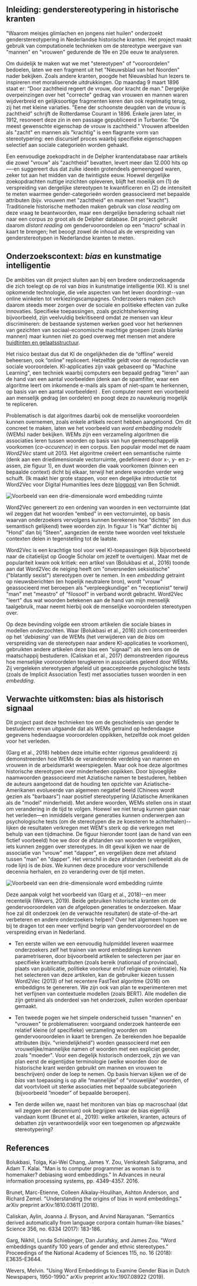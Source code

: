 ## Inleiding: genderstereotypering in historische kranten

"Waarom meisjes glimlachen en jongens niet huilen" onderzoekt genderstereotypering in Nederlandse historische kranten. Het project maakt gebruik van computationele technieken om de stereotype weergave van "mannen" en "vrouwen" gedurende de 19e en 20e eeuw te analyseren.

Om duidelijk te maken wat we met "stereotypen" of "vooroordelen" bedoelen, laten we een fragment uit het "Nieuwsblad van het Noorden" nader bekijken. Zoals andere kranten, poogde het Nieuwsblad hun lezers te inspireren met moraliserende uitdrukkingen. Op maandag 9 maart 1896 staat er: “Door zachtheid regeert de vrouw, door kracht de man." Dergelijke overpeinzingen over het "correcte" gedrag van vrouwen en mannen waren wijdverbreid en gelijksoortige fragmenten keren dan ook regelmatig terug, zij het met kleine variaties. "Eene der schoonste deugden van de vrouw is zachtheid" schrijft de Rotterdamse Courant in 1896. Enkele jaren later, in 1912, resoneert deze zin in een passage gepubliceerd in Turbantie: "De meest gewenschte eigenschap de vrouw is zachtheid." Vrouwen afbeelden als "zacht" en mannen als "krachtig" is een flagrante vorm van stereotypering: een discursief proces waarbij specifieke eigenschappen selectief aan sociale categorieën worden gehaakt.

Een eenvoudige zoekopdracht in de Delpher krantendatabase naar artikels die zowel "vrouw" als "zachtheid" bevatten, levert meer dan 12.000 hits op—-en suggereert dus dat zulke ideeën grotendeels gemeengoed waren, zeker tot aan het midden van de twintigste eeuw. Hoewel dergelijke zoekopdrachten nuttige inzichten opleveren, blijft het moeilijk om (1) de verspreiding van dergelijke stereotypen te kwantificeren en (2) de intensiteit te meten waarmee gender-categorieën worden geassocieerd met bepaalde attributen (bijv. vrouwen met "zachtheid" en mannen met "kracht"). Traditionele historische methoden maken gebruik van _close reading_ om deze vraag te beantwoorden, maar een dergelijke benadering schaalt niet naar een corpus zo groot als de Delpher database. Dit project gebruikt daarom _distant reading_ om gendervooroordelen op een “macro” schaal in kaart te brengen; het beoogt zowel de inhoud als de verspreiding van genderstereotypen in Nederlandse kranten te meten.

## Onderzoekscontext: _bias_ en kunstmatige intelligentie

De ambities van dit project sluiten aan bij een bredere onderzoeksagenda die zich toelegt op de rol van _bias_ in kunstmatige intelligentie (KI). KI is snel opkomende technologie, die vele aspecten van het leven doordringt--van online winkelen tot verkiezingscampagnes. Onderzoekers maken zich daarom steeds meer zorgen over de sociale en politieke effecten van zulke innovaties. Specifieke toepassingen, zoals gezichtsherkenning bijvoorbeeld, zijn veelvuldig bekritiseerd omdat ze mensen van kleur discrimineren: de bestaande systemen werken goed voor het herkennen van gezichten van sociaal-economische machtige groepen (zoals blanke mannen) maar kunnen niet zo goed overweg met mensen met andere [huidtinten en gelaatsstructuur](https://www.ted.com/talks/joy_buolamwini_how_i_m_fighting_bias_in_algorithms?language=en).

Het risico bestaat dus dat KI de ongelijkheden die de “offline” wereld beheersen, ook “online” repliceert. Hetzelfde geldt voor de reproductie van sociale vooroordelen. KI-applicaties zijn vaak gebaseerd op "Machine Learning", een techniek waarbij computers een bepaald gedrag "leren" aan de hand van een aantal voorbeelden (denk aan de spamfilter, waar een algoritme leert om inkomende e-mails als spam of niet-spam te herkennen, op basis van een aantal voorbeelden) . Een computer neemt een voorbeeld aan menselijk gedrag (en oordelen) en poogt deze zo nauwkeurig mogelijk te repliceren. 

Problematisch is dat algoritmes daarbij ook de menselijke vooroordelen kunnen overnemen, zoals enkele artikels recent hebben aangetoond. Om dit concreet te maken, laten we het voorbeeld van _word embedding models_ (WEMs) nader bekijken. WEMs zijn een verzameling algoritmen die associaties leren tussen woorden op basis van hun gemeenschappelijk voorkomen (_co-occurence_) in een corpus. Een populair model met de naam _Word2Vec_ stamt uit 2013. Het algoritme creëert een semantische ruimte (denk aan een driedimensionale vectorruimte, gedefinieerd door x-, y- en z-assen, zie figuur 1), en duwt woorden die vaak voorkomen (binnen een bepaalde context) dicht bij elkaar, terwijl het andere woorden verder weg schuift. (Ik maakt hier grote stappen, voor een degelijke introductie tot Word2Vec voor Digital Humanities lees deze [blogpost](http://bookworm.benschmidt.org/posts/2015-10-25-Word-Embeddings.html) van Ben Schmidt.

![Voorbeeld van een drie-dimensionale word embedding ruimte](./figures/figuur1.png)

Word2Vec genereert zo een ordening van woorden in een vectorruimte (dat wil zeggen dat het woorden “embed" in een vectorruimte), op basis waarvan onderzoekers vervolgens kunnen berekenen hoe “dichtbij” (en dus semantisch gelijkend) twee woorden zijn. In figuur 1 is  "Kat" dichter bij "Hond" dan bij "Steen", aangezien de eerste twee woorden veel tekstuele contexten delen in tegenstelling tot de laatste.

Word2Vec is een krachtige tool voor veel KI-toepassingen (kijk bijvoorbeeld naar de citatielijst op Google Scholar om jezelf te overtuigen). Maar met de populariteit kwam ook kritiek: een artikel van (Bolukbasi et al., 2016) toonde aan dat Word2Vec de neiging heeft om "onversneden seksistische" ("blatantly sexist") stereotypen over te nemen. In een _embedding_ getraint op nieuwsberichten (en hopelijk neutralere bron), wordt "vrouw" geassocieerd met beroepen als "verpleegkundige" en "receptionist" terwijl "man" met "meastro" of "filosoof" in verband wordt gebracht. Word2Vec "leert" dus wat woorden betekenen aan de hand van mijn menselijk taalgebruik, maar neemt hierbij ook de menselijke vooroordelen stereotypen over.

Op deze bevinding volgde een stroom artikelen die sociale biases in modellen onderzochten. Waar (Bolukbasi et al., 2016) zich concentreerden op het '_debiasing_' van de WEMs (het verwijderen van de _bias_ om verspreiding van de stereotypen naar andere KI-applicaties te voorkomen), gebruikten andere artikelen deze bias een “signaal”: als een lens om de maatschappij bestuderen.  (Caliskan et al., 2017) demonstreerden rigoureus hoe menselijke vooroordelen terugkeren in associaties geleerd door WEMs. Zij vergeleken stereotypen afgeleid uit geaccepteerde psychologische tests (zoals de Implicit Association Test) met associaties tussen woorden in een _embedding_.

## Verwachte uitkomsten: bias als historisch signaal

Dit project past deze technieken toe om de geschiedenis van gender te bestuderen: ervan uitgaande dat als WEMs getraind op hedendaagse gegevens hedendaagse vooroordelen oppikken, hetzelfde ook moet gelden voor het verleden.

(Garg et al., 2018) hebben deze intuïtie echter rigoreus gevalideerd: zij demonstreerden hoe WEMs de veranderende verdeling van mannen en vrouwen in de arbeidsmarkt weerspiegelen. Maar ook hoe deze algoritmes historische stereotypen over minderheden oppikken. Door bijvoeglijke naamwoorden geassocieerd met Aziatische namen te bestuderen, hebben de auteurs aangetoond dat de houding ten opzichte van Aziatische-Amerikanen evolueerde van algemeen negatief beeld (Chinees wordt gezien als "barbaars") naar positief stereotypering (Aziatische Amerikanen als de "model" minderheid). Met andere woorden, WEMs stellen ons in staat om verandering in de tijd te volgen. Hoewel we niet terug kunnen gaan naar het verleden—en inmiddels vergane generaties kunnen onderwerpen aan psychologische tests (om de stereotypen die ze koesteren te achterhalen)--lijken de resultaten verkregen met WEM's sterk op die verkregen met behulp van een tijdmachine. De figuur hieronder toont (aan de hand van een fictief voorbeeld) hoe we door de afstanden van woorden te vergelijken, iets kunnen zeggen over stereotypes. In dit geval kijken we naar de associatie van "vrouw" met "dapper", en vergelijken deze met afstand tussen "man" en "dapper". Het verschil in deze afstanden (verbeeldt als de rode lijn) is de _bias_. We kunnen deze procedure voor verschillende decennia herhalen, en zo verandering over de tijd meten.

![Voorbeeld van een drie-dimensionale word embedding ruimte](./figures/figuur_2_nl.png)


Deze aanpak volgt het voorbeeld van (Garg et al., 2018)--en meer recentelijk (Wevers, 2019). Beide gebruiken historische kranten om de gendervooroordelen van de afgelopen generaties te onderzoeken. Maar hoe zal dit onderzoek (en de verwachte resultaten) de state-of-the-art verbeteren en andere onderzoekers helpen? Over het algemeen hopen we bij te dragen tot een meer verfijnd begrip van gendervooroordeel en de verspreiding ervan in Nederland.

- Ten eerste willen we een eenvoudig hulpmiddel leveren waarmee onderzoekers zelf het trainen van word embeddings kunnen parametriseren, door bijvoorbeeld artikelen te selecteren per jaar en specifieke krantenattributen (zoals bereik (nationaal of provinciaal), plaats van publicatie, politieke voorkeur en/of religieuze oriëntatie). Na het selecteren van deze artikelen, kan de gebruiker kiezen tussen Word2Vec (2013) of het recentere FastText algoritme (2016) om embeddigns te genereren. We zijn ook van plan te experimenteren met het verfijnen van contextuele modellen (zoals BERT). Alle modellen die zijn getraind als onderdeel van het onderzoek, zullen worden openbaar gemaakt.

- Ten tweede pogen we het simpele onderscheid tussen "mannen" en "vrouwen" te problematiseren: voorgaand onderzoek hanteerde een relatief kleine (of specifieke) verzameling woorden om gendervooroordelen in kaart te brengen. Ze berekenden hoe bepaalde attributen (bijv. "vriendelijkheid") worden geassocieerd met een vrouwelijke/mannelijke namen of woorden met een expliciet gender, zoals "moeder". Voor een degelijk historisch onderzoek, zijn we van plan eerst de eigentijdse terminologie (welke woorden door de historische krant werden gebruikt om mannen en vrouwen te beschrijven) onder de loep te nemen. Op basis hiervan kijken we of de _bias_ van toepassing is op alle “mannelijke” of “vrouwelijke” woorden, of dat voortvloeit uit sterke associaties met bepaalde subcategorieën (bijvoorbeeld ”moeder” of bepaalde beroepen).

- Ten derde willen we, naast het monitoren van bias op macroschaal (dat wil zeggen per decennium) ook begrijpen waar de bias eigenlijk vandaan komt (Brunet et al., 2019): welke artikelen, kranten, acteurs of debatten zijn verantwoordelijk voor een toegenomen op afgezwakte stereotypering? 

## References

Bolukbasi, Tolga, Kai-Wei Chang, James Y. Zou, Venkatesh Saligrama, and Adam T. Kalai. "Man is to computer programmer as woman is to homemaker? debiasing word embeddings." In Advances in neural information processing systems, pp. 4349-4357. 2016.

Brunet, Marc-Etienne, Colleen Alkalay-Houlihan, Ashton Anderson, and Richard Zemel. "Understanding the origins of bias in word embeddings." arXiv preprint arXiv:1810.03611 (2018).	

Caliskan, Aylin, Joanna J. Bryson, and Arvind Narayanan. "Semantics derived automatically from language corpora contain human-like biases." Science 356, no. 6334 (2017): 183-186.

Garg, Nikhil, Londa Schiebinger, Dan Jurafsky, and James Zou. "Word embeddings quantify 100 years of gender and ethnic stereotypes." Proceedings of the National Academy of Sciences 115, no. 16 (2018): E3635-E3644.

Wevers, Melvin. "Using Word Embeddings to Examine Gender Bias in Dutch Newspapers, 1950-1990." arXiv preprint arXiv:1907.08922 (2019).

